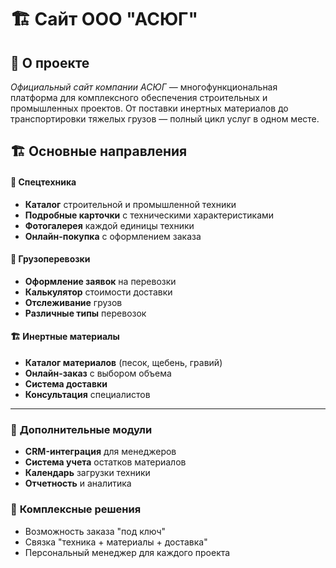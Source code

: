 # 🏗️ Сайт ООО "АСЮГ"

## 🎯 О проекте

**Официальный сайт компании* АСЮГ* — многофункциональная платформа для комплексного обеспечения строительных и промышленных проектов. От поставки инертных материалов до транспортировки тяжелых грузов — полный цикл услуг в одном месте.

## 🏗️ Основные направления

#### 🚜 **Спецтехника**
- **Каталог** строительной и промышленной техники
- **Подробные карточки** с техническими характеристиками
- **Фотогалерея** каждой единицы техники
- **Онлайн-покупка** с оформлением заказа

#### 🚛 **Грузоперевозки**
- **Оформление заявок** на перевозки
- **Калькулятор** стоимости доставки
- **Отслеживание** грузов
- **Различные типы** перевозок

#### 🏗️ **Инертные материалы**
- **Каталог материалов** (песок, щебень, гравий)
- **Онлайн-заказ** с выбором объема
- **Система доставки**
- **Консультация** специалистов

--- 

### 🔧 **Дополнительные модули**
- **CRM-интеграция** для менеджеров
- **Система учета** остатков материалов
- **Календарь** загрузки техники
- **Отчетность** и аналитика

### 💼 **Комплексные решения**
- Возможность заказа "под ключ"
- Связка "техника + материалы + доставка"
- Персональный менеджер для каждого проекта
